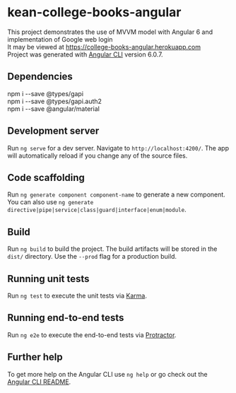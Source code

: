 # kean-college-books-angular

This project demonstrates the use of MVVM model with Angular 6 and implementation of Google web login<br>
It may be viewed at https://college-books-angular.herokuapp.com <br>
Project was generated with [Angular CLI](https://github.com/angular/angular-cli) version 6.0.7. <br>

## Dependencies

npm i --save @types/gapi<br>
npm i --save @types/gapi.auth2<br>
npm i --save @angular/material<br>

## Development server

Run `ng serve` for a dev server. Navigate to `http://localhost:4200/`. The app will automatically reload if you change any of the source files.

## Code scaffolding

Run `ng generate component component-name` to generate a new component. You can also use `ng generate directive|pipe|service|class|guard|interface|enum|module`.

## Build

Run `ng build` to build the project. The build artifacts will be stored in the `dist/` directory. Use the `--prod` flag for a production build.

## Running unit tests

Run `ng test` to execute the unit tests via [Karma](https://karma-runner.github.io).

## Running end-to-end tests

Run `ng e2e` to execute the end-to-end tests via [Protractor](http://www.protractortest.org/).

## Further help

To get more help on the Angular CLI use `ng help` or go check out the [Angular CLI README](https://github.com/angular/angular-cli/blob/master/README.md).



